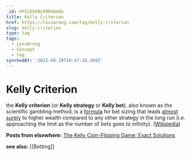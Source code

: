 ```yaml
---
_id: HPZzE9XBy99RmbmQe
title: Kelly Criterion
href: https://lesswrong.com/tag/kelly-criterion
slug: kelly-criterion
type: tag
tags:
  - LessWrong
  - Concept
  - Tag
synchedAt: '2022-08-29T10:47:28.469Z'
---
```

# Kelly Criterion

the **Kelly criterion** (or **Kelly strategy** or **Kelly bet**), also known as the scientific gambling method, is a [formula](https://en.wikipedia.org/wiki/Formula) for bet sizing that leads [almost surely](https://en.wikipedia.org/wiki/Almost_surely) to higher wealth compared to any other strategy in the long run (i.e. approaching the limit as the number of bets goes to infinity). ([Wikipedia](https://en.wikipedia.org/wiki/Kelly_criterion))

**Posts from elsewhere:** [The Kelly Coin-Flipping Game: Exact Solutions](https://www.gwern.net/Coin-flip)

**see also:** [[Betting]]
